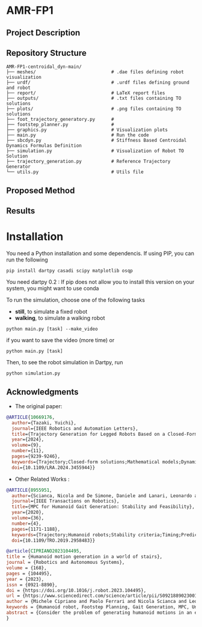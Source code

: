 # AMR-FP1

## Project Description




## Repository Structure 
```
AMR-FP1-centroidal_dyn-main/
├── meshes/                            # .dae files defining robot visualization
├── urdf/                              # .urdf files defining ground and robot  
├── report/                            # LaTeX report files
├── outputs/                           # .txt files containing TO solutions 
├── plots/                             # .png files containing TO solutions
├── foot_trajectory_generatory.py      #
├── footstep_planner.py                # 
├── graphics.py                        # Visualization plots 
├── main.py                            # Run the code 
├── sbcdyn.py                          # Stiffness Based Centroidal Dynamics Formulas Definition  
├── simulation.py                      # Visualization of Robot TO Solution  
├── trajectory_generation.py           # Reference Trajectory Generator
└── utils.py                           # Utils file  
```




## Proposed Method


## Results 


# Installation
You need a Python installation and some dependencis. If using PIP, you can run the following
```
pip install dartpy casadi scipy matplotlib osqp
```
You need dartpy 0.2 : If pip does not allow you to install this version on your system, you might want to use conda

To run the simulation, choose one of the following tasks 
- **still**, to simulate a fixed robot
- **walking**, to simulate a walking robot
```
python main.py [task] --make_video
```
if you want to save the video (more time)
or
```
python main.py [task] 
```

Then, to see the robot simulation in Dartpy, run
```
python simulation.py
```


## Acknowledgments
* The original paper:

```bib
@ARTICLE{10669176,
  author={Tazaki, Yuichi},
  journal={IEEE Robotics and Automation Letters}, 
  title={Trajectory Generation for Legged Robots Based on a Closed-Form Solution of Centroidal Dynamics}, 
  year={2024},
  volume={9},
  number={11},
  pages={9239-9246},
  keywords={Trajectory;Closed-form solutions;Mathematical models;Dynamics;Legged locomotion;Reduced order systems;Closed-form solutions;Reduced order systems;Robot motion;Centroidal dynamics;closed-form solution;legged robots;trajectory generation},
  doi={10.1109/LRA.2024.3455944}}
```

* Other Related Works : 

```bib
@ARTICLE{8955951,
  author={Scianca, Nicola and De Simone, Daniele and Lanari, Leonardo and Oriolo, Giuseppe},
  journal={IEEE Transactions on Robotics}, 
  title={MPC for Humanoid Gait Generation: Stability and Feasibility}, 
  year={2020},
  volume={36},
  number={4},
  pages={1171-1188},
  keywords={Trajectory;Humanoid robots;Stability criteria;Timing;Predictive control;Gait generation;humanoid robots;internal stability;legged locomotion;predictive control;recursive feasibility},
  doi={10.1109/TRO.2019.2958483}}
```

```bib
@article{CIPRIANO2023104495,
title = {Humanoid motion generation in a world of stairs},
journal = {Robotics and Autonomous Systems},
volume = {168},
pages = {104495},
year = {2023},
issn = {0921-8890},
doi = {https://doi.org/10.1016/j.robot.2023.104495},
url = {https://www.sciencedirect.com/science/article/pii/S0921889023001343},
author = {Michele Cipriano and Paolo Ferrari and Nicola Scianca and Leonardo Lanari and Giuseppe Oriolo},
keywords = {Humanoid robot, Footstep Planning, Gait Generation, MPC, Uneven ground, Sensor-based},
abstract = {Consider the problem of generating humanoid motions in an environment consisting of horizontal patches located at different heights (world of stairs). To this end, the paper proposes an integrated scheme which combines footstep planning and gait generation. In particular, footsteps are produced by a randomized algorithm that guarantees both feasibility and quality of the plan according to a chosen criterion; whereas for 3D gait generation we devise an ad hoc extension of the Intrinsically Stable MPC scheme. In its basic form, the proposed scheme addresses the off-line case (known environments), but a sensor-based adaptation is developed for the on-line case (unknown environments) based on an anytime version of the footstep planner. In order to validate the proposed approach, we present simulations in CoppeliaSim for the HRP-4 humanoid robot navigating scenarios of different complexity, both in the on-line and off-line case.}
}
```

